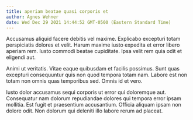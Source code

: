 ```yaml
---
title: aperiam beatae quasi corporis et
author: Agnes Wehner
date: Wed Dec 29 2021 14:44:52 GMT-0500 (Eastern Standard Time)
---
```

Accusamus aliquid facere debitis vel maxime. Explicabo excepturi totam perspiciatis dolores et velit. Harum maxime iusto expedita et error libero aperiam rem. Iusto commodi beatae cupiditate. Ipsa velit rem quia odit et eligendi aut.

 Animi ut veritatis. Vitae eaque quibusdam et facilis possimus. Sunt quas excepturi consequuntur quis non quod tempora totam nam. Labore est non totam non omnis quas temporibus sed. Omnis id et vero.

 Iusto dolor accusamus sequi corporis ut error qui doloremque aut. Consequatur nam dolorum repudiandae dolores qui tempora error ipsam mollitia. Est fugit et praesentium accusantium. Officia aliquam ipsam non dolore odit. Non dolorum qui deleniti illo labore rerum ad placeat.